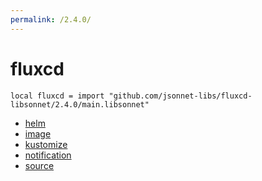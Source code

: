 ```yaml
---
permalink: /2.4.0/
---
```


# fluxcd

```jsonnet
local fluxcd = import "github.com/jsonnet-libs/fluxcd-libsonnet/2.4.0/main.libsonnet"
```



* [helm](helm/index.md)
* [image](image/index.md)
* [kustomize](kustomize/index.md)
* [notification](notification/index.md)
* [source](source/index.md)